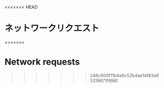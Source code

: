 
<<<<<<< HEAD
# ネットワークリクエスト
=======
# Network requests
>>>>>>> 246c600f11b4e6c52b4ae14f83e65319671f998f
